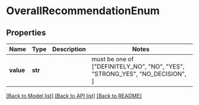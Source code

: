 # OverallRecommendationEnum


## Properties
Name | Type | Description | Notes
------------ | ------------- | ------------- | -------------
**value** | **str** |  |  must be one of ["DEFINITELY_NO", "NO", "YES", "STRONG_YES", "NO_DECISION", ]

[[Back to Model list]](../README.md#documentation-for-models) [[Back to API list]](../README.md#documentation-for-api-endpoints) [[Back to README]](../README.md)


